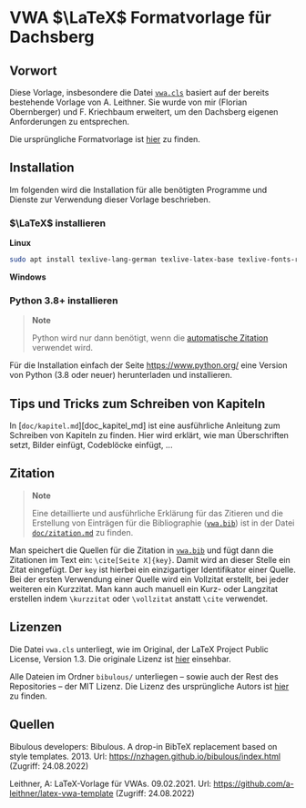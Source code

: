# VWA $\LaTeX$ Formatvorlage für Dachsberg

## Vorwort

Diese Vorlage, insbesondere die Datei [`vwa.cls`][vwa_cls] basiert auf der bereits bestehende
Vorlage von A. Leithner. Sie wurde von mir (Florian Obernberger) und F. Kriechbaum erweitert, um
den Dachsberg eigenen Anforderungen zu entsprechen.

Die ursprüngliche Formatvorlage ist [hier][ursprüngliche_vorlage] zu finden.

## Installation

Im folgenden wird die Installation für alle benötigten Programme und Dienste zur Verwendung dieser
Vorlage beschrieben.

### $\LaTeX$ installieren

**Linux**

```bash
sudo apt install texlive-lang-german texlive-latex-base texlive-fonts-recommended texlive-fonts-extra texlive-latex-extra
```

**Windows**

<!-- TODO: Anleitung hinzufügen -->

### Python 3.8+ installieren

> **Note**
> 
> Python wird nur dann benötigt, wenn die [automatische Zitation](#zitation) verwendet wird.

Für die Installation einfach der Seite <https://www.python.org/> eine Version von Python
(3.8 oder neuer) herunterladen und installieren.

## Tips und Tricks zum Schreiben von Kapiteln

In [`doc/kapitel.md`][doc_kapitel_md] ist eine ausführliche Anleitung zum Schreiben von Kapiteln
zu finden. Hier wird erklärt, wie man Überschriften setzt, Bilder einfügt, Codeblöcke einfügt, ...

## Zitation

> **Note**
> 
> Eine detaillierte und ausführliche Erklärung für das Zitieren und die Erstellung von Einträgen für
> die Bibliographie ([`vwa.bib`][vwa_bib]) ist in der Datei [`doc/zitation.md`][doc_zitation_md] zu
> finden.

Man speichert die Quellen für die Zitation in [`vwa.bib`][vwa_bib] und fügt
dann die Zitationen im Text ein: `\cite[Seite X]{key}`. Damit wird an dieser Stelle ein
Zitat eingefügt. Der `key` ist hierbei ein einzigartiger Identifikator einer Quelle.
Bei der ersten Verwendung einer Quelle wird ein Vollzitat erstellt, bei jeder weiteren ein
Kurzzitat. Man kann auch manuell ein Kurz- oder Langzitat erstellen indem `\kurzzitat` oder
`\vollzitat` anstatt `\cite` verwendet.

## Lizenzen

Die Datei `vwa.cls` unterliegt, wie im Original, der LaTeX Project Public License, Version 1.3.
Die originale Lizenz ist [hier][l_vwa_cls] einsehbar.

Alle Dateien im Ordner `bibulous/` unterliegen – sowie auch der Rest des Repositories – der MIT
Lizenz. Die Lizenz des ursprüngliche Autors ist [hier][l_bibulous] zu finden.

## Quellen

Bibulous developers: Bibulous. A drop-in BibTeX replacement based on style templates. 2013.
Url: <https://nzhagen.github.io/bibulous/index.html> (Zugriff: 24.08.2022)

Leithner, A: LaTeX-Vorlage für VWAs. 09.02.2021. Url: <https://github.com/a-leithner/latex-vwa-template>
(Zugriff: 24.08.2022)



[vwa_cls]: ./vwa.cls	"VWA.cls"
[vwa_bib]: ./vwa.bib	"vwa.bib"
[ursprüngliche_vorlage]: https://github.com/a-leithner/latex-vwa-template	"Formatvorlage A. Leithner"
[l_vwa_cls]: ./licenses/VWA_CLS_LICENSE	"VWA.cls Lizenz"
[l_bibulous]: ./bibulous/LICENSE.txt	"Bibulous Lizenz"
[doc_zitation_md]: ./doc/zitation.md "zitation.md"
